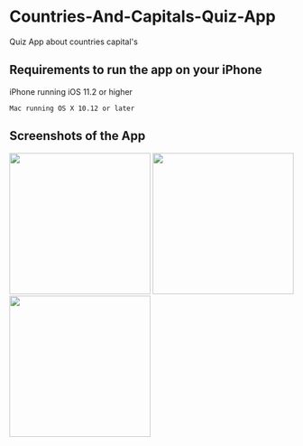 # Countries-And-Capitals-Quiz-App
Quiz App about countries capital's

## Requirements to run the app on your iPhone
iPhone running iOS 11.2 or higher
```
Mac running OS X 10.12 or later
```

## Screenshots of the App

<img src="Images/Image3.jpeg" width="250"> <img src="Images/Image2.jpeg" width="250"> <img src="Images/Image1.jpeg" width="250">
